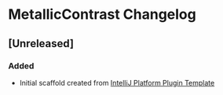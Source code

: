 <!-- Keep a Changelog guide -> https://keepachangelog.com -->

# MetallicContrast Changelog

## [Unreleased]
### Added
- Initial scaffold created from [IntelliJ Platform Plugin Template](https://github.com/JetBrains/intellij-platform-plugin-template)
